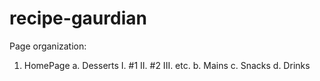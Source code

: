 # recipe-gaurdian

Page organization:
1. HomePage
    a. Desserts
        I. #1
        II. #2 
        III. etc.
    b. Mains
    c. Snacks
    d. Drinks